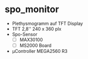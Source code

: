 # spo_monitor 

- Plethysmogramm auf TFT Display 
- TFT 2,8'' 240 x 360 plx 
-  Spo-Sensor
    -   [ ] MAX30100
    -   [ ] MS2000 Board
- µController MEGA2560 R3
